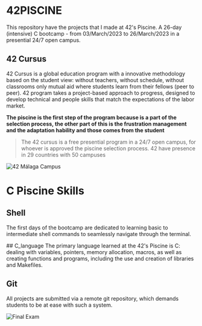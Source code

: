 # 42PISCINE
This repository have the projects that I made at 42's Piscine. A 26-day (intensive) C bootcamp - from 03/March/2023 to 26/March/2023 in a presential 24/7 open campus.

## 42 Cursus
42 Cursus is a global education program with a innovative methodology based on the student view: without teachers, without schedule, without classrooms only mutual aid where students learn from their fellows (peer to peer). 42 program takes a project-based approach to progress, designed to develop technical and people skills that match the expectations of the labor market.

**The piscine is the first step of the program because is a part of the selection process, the other part of this is the frustration management and the adaptation hability and those comes from the student**

>The 42 cursus is a free presential program in a 24/7 open campus, for whoever is approved the piscine selection process.
42 have presence in 29 countries with 50 campuses

![42 Málaga Campus](https://www.des-show.com/app/uploads/42malaga-des.jpg)

# C Piscine Skills

## Shell
The first days of the bootcamp are dedicated to learning basic to intermediate shell commands to seamlessly navigate through the terminal. 

## C_language
The primary language learned at the 42's Piscine is C: dealing with variables,
pointers, memory allocation, macros, as well as creating functions and programs,
including the use and creation of libraries and Makefiles.

## Git
All projects are submitted via a remote git repository, which demands students to
be at ease with such a system.

![Final Exam](https://pbs.twimg.com/media/FsN68u3XwAI5Qjy?format=jpg&name=4096x4096)

